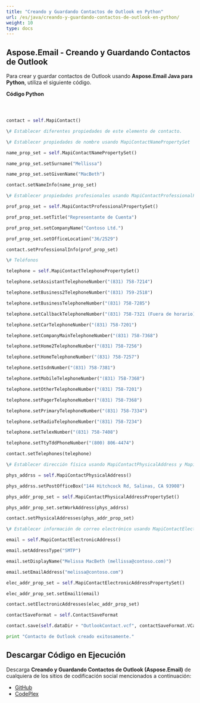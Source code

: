 ```yaml
---
title: "Creando y Guardando Contactos de Outlook en Python"
url: /es/java/creando-y-guardando-contactos-de-outlook-en-python/
weight: 10
type: docs
---
```


## **Aspose.Email - Creando y Guardando Contactos de Outlook**
Para crear y guardar contactos de Outlook usando **Aspose.Email Java para Python**, utiliza el siguiente código.

**Código Python**

```python



contact = self.MapiContact()

\# Establecer diferentes propiedades de este elemento de contacto.

\# Establecer propiedades de nombre usando MapiContactNamePropertySet

name_prop_set = self.MapiContactNamePropertySet()

name_prop_set.setSurname("Mellissa")

name_prop_set.setGivenName("MacBeth")

contact.setNameInfo(name_prop_set)

\# Establecer propiedades profesionales usando MapiContactProfessionalPropertySet

prof_prop_set = self.MapiContactProfessionalPropertySet()

prof_prop_set.setTitle("Representante de Cuenta")

prof_prop_set.setCompanyName("Contoso Ltd.")

prof_prop_set.setOfficeLocation("36/2529")

contact.setProfessionalInfo(prof_prop_set)

\# Teléfonos

telephone = self.MapiContactTelephonePropertySet()

telephone.setAssistantTelephoneNumber("(831) 758-7214")

telephone.setBusiness2TelephoneNumber("(831) 759-2518")

telephone.setBusinessTelephoneNumber("(831) 758-7285")

telephone.setCallbackTelephoneNumber("(831) 758-7321 (Fuera de horario)")

telephone.setCarTelephoneNumber("(831) 758-7201")

telephone.setCompanyMainTelephoneNumber("(831) 758-7368")

telephone.setHome2TelephoneNumber("(831) 758-7256")

telephone.setHomeTelephoneNumber("(831) 758-7257")

telephone.setIsdnNumber("(831) 758-7381")

telephone.setMobileTelephoneNumber("(831) 758-7368")

telephone.setOtherTelephoneNumber("(831) 758-7201")

telephone.setPagerTelephoneNumber("(831) 758-7368")

telephone.setPrimaryTelephoneNumber("(831) 758-7334")

telephone.setRadioTelephoneNumber("(831) 758-7234")

telephone.setTelexNumber("(831) 758-7408")

telephone.setTtyTddPhoneNumber("(800) 806-4474")

contact.setTelephones(telephone)

\# Establecer dirección física usando MapiContactPhysicalAddress y MapiContactPhysicalAddressPropertySet

phys_addrss = self.MapiContactPhysicalAddress()

phys_addrss.setPostOfficeBox("144 Hitchcock Rd, Salinas, CA 93908")

phys_addr_prop_set = self.MapiContactPhysicalAddressPropertySet()

phys_addr_prop_set.setWorkAddress(phys_addrss)

contact.setPhysicalAddresses(phys_addr_prop_set)

\# Establecer información de correo electrónico usando MapiContactElectronicAddress y MapiContactElectronicAddressPropertySet

email = self.MapiContactElectronicAddress()

email.setAddressType("SMTP")

email.setDisplayName("Melissa MacBeth (mellissa@contoso.com)")

email.setEmailAddress("melissa@contoso.com")

elec_addr_prop_set = self.MapiContactElectronicAddressPropertySet()

elec_addr_prop_set.setEmail1(email)

contact.setElectronicAddresses(elec_addr_prop_set)

contactSaveFormat = self.ContactSaveFormat

contact.save(self.dataDir + "OutlookContact.vcf", contactSaveFormat.VCard)

print "Contacto de Outlook creado exitosamente."

```
## **Descargar Código en Ejecución**
Descarga **Creando y Guardando Contactos de Outlook (Aspose.Email)** de cualquiera de los sitios de codificación social mencionados a continuación:

- [GitHub](https://github.com/aspose-email/Aspose.Email-for-Java/releases/tag/Aspose.Email_Java_for_Python-v1.0)
- [CodePlex](http://asposeemailjavapython.codeplex.com/releases/)